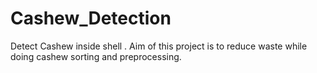 # Cashew_Detection
Detect Cashew inside shell . Aim of this project is to reduce waste while doing cashew sorting and preprocessing.
